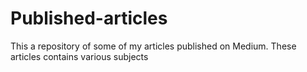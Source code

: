 # Published-articles
This a repository of some of my articles published on Medium. These articles contains various subjects
